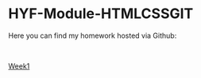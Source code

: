 # HYF-Module-HTMLCSSGIT
<p>Here you can find my homework hosted via Github:</p><br>

<a href="https://mahermer88/HYF-Module-HTMLCSSGIT/Week1/Homework-Week1.html"/>Week1</a>
